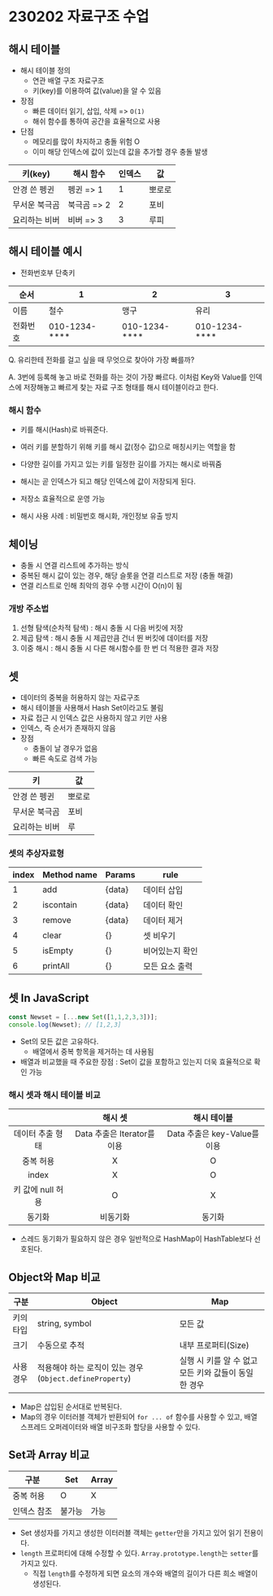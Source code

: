 # 230202 자료구조 수업

## 해시 테이블

* 해시 테이블 정의
  * 연관 배열 구조 자료구조
  * 키(key)를 이용하여 값(value)을 알 수 있음
* 장점
  * 빠른 데이터 읽기, 삽입, 삭제 => `O(1)`
  * 해쉬 함수를 통하여 공간을 효율적으로 사용
* 단점
  * 메모리를 많이 차지하고 충돌 위험 O
  * 이미 해당 인덱스에 값이 있는데 값을 추가할 경우 충돌 발생

| 키(key)       | 해시 함수   | 인덱스 | 값     |
| ------------- | ----------- | ------ | ------ |
| 안경 쓴 펭귄  | 펭귄 => 1   | 1      | 뽀로로 |
| 무서운 북극곰 | 북극곰 => 2 | 2      | 포비   |
| 요리하는 비버 | 비버 => 3   | 3      | 루피   |



## 해시 테이블 예시

* 전화번호부 단축키

| 순서     | 1             | 2             | 3             |
| -------- | ------------- | ------------- | ------------- |
| 이름     | 철수          | 맹구          | 유리          |
| 전화번호 | 010-1234-**** | 010-1234-**** | 010-1234-**** |

Q. 유리한테 전화를 걸고 싶을 때 무엇으로 찾아야 가장 빠를까?

A. 3번에 등록해 놓고 바로 전화를 하는 것이 가장 빠르다. 이처럼 Key와 Value를 인덱스에 저장해놓고 빠르게 찾는 자료 구조 형태를 해시 테이블이라고 한다.



### 해시 함수

* 키를 해시(Hash)로 바꿔준다.
* 여러 키를 분할하기 위해 키를 해시 값(정수 값)으로 매칭시키는 역할을 함
* 다양한 길이를 가지고 있는 키를 일정한 길이를 가지는 해시로 바꿔줌
* 해시는 곧 인덱스가 되고 해당 인덱스에 값이 저장되게 된다.
* 저장소 효율적으로 운영 가능

* 해시 사용 사례 : 비밀번호 해시화, 개인정보 유출 방지



## 체이닝

* 충돌 시 연결 리스트에 추가하는 방식
* 중복된 해시 값이 있는 경우, 해당 슬롯을 연결 리스트로 저장 (충돌 해결)
* 연결 리스트로 인해 최악의 경우 수행 시간이 O(n)이 됨



### 개방 주소법

1) 선형 탐색(순차적 탐색) : 해시 충돌 시 다음 버킷에 저장
2) 제곱 탐색 : 해시 충돌 시 제곱만큼 건너 뛴 버킷에 데이터를 저장
3) 이중 해시 : 해시 충돌 시 다른 해시함수를 한 번 더 적용한 결과 저장





## 셋

* 데이터의 중복을 허용하지 않는 자료구조
* 해시 테이블을 사용해서 Hash Set이라고도 불림
* 자료 접근 시 인덱스 값은 사용하지 않고 키만 사용
* 인덱스, 즉 순서가 존재하지 않음
* 장점
  * 충돌이 날 경우가 없음
  * 빠른 속도로 검색 가능

| 키            | 값     |
| ------------- | ------ |
| 안경 쓴 펭귄  | 뽀로로 |
| 무서운 북극곰 | 포비   |
| 요리하는 비버 | 루     |



### 셋의 추상자료형

| index | Method name | Params | rule            |
| ----- | ----------- | ------ | --------------- |
| 1     | add         | {data} | 데이터 삽입     |
| 2     | iscontain   | {data} | 데이터 확인     |
| 3     | remove      | {data} | 데이터 제거     |
| 4     | clear       | {}     | 셋 비우기       |
| 5     | isEmpty     | {}     | 비어있는지 확인 |
| 6     | printAll    | {}     | 모든 요소 출력  |



## 셋 In JavaScript

```javascript
const Newset = [...new Set([1,1,2,3,3])];
console.log(Newset); // [1,2,3]
```

* Set의 모든 값은 고유하다.
  * 배열에서 중복 항목을 제거하는 데 사용됨
* 배열과 비교했을 때 주요한 장점 : Set이 값을 포함하고 있는지 더욱 효율적으로 확인 가능



### 해시 셋과 해시 테이블 비교

|                   |           해시 셋           |         해시 테이블          |
| :---------------: | :-------------------------: | :--------------------------: |
| 데이터 추출 형태  | Data 추출은 Iterator를 이용 | Data 추출은 key-Value를 이용 |
|     중복 허용     |              X              |              O               |
|       index       |              X              |              O               |
| 키 값에 null 허용 |              O              |              X               |
|      동기화       |          비동기화           |            동기화            |

* 스레드 동기화가 필요하지 않은 경우 일반적으로 HashMap이 HashTable보다 선호된다.





## Object와 Map 비교

| 구분      | Object                                                   | Map                                                  |
| --------- | -------------------------------------------------------- | ---------------------------------------------------- |
| 키의 타입 | string, symbol                                           | 모든 값                                              |
| 크기      | 수동으로 추적                                            | 내부 프로퍼티(Size)                                  |
| 사용 경우 | 적용해야 하는 로직이 있는 경우 (`Object.defineProperty`) | 실행 시 키를 알 수 없고 모든 키와 값들이 동일한 경우 |

* Map은 삽입된 순서대로 반복된다.
* Map의 경우 이터러블 객체가 반환되어 `for ... of` 함수를 사용할 수 있고, 배열 스프레드 오퍼레이터와 배열 비구조화 할당을 사용할 수 있다.





## Set과 Array 비교

| 구분        | Set    | Array |
| ----------- | ------ | ----- |
| 중복 허용   | O      | X     |
| 인덱스 참조 | 불가능 | 가능  |

* Set 생성자를 가지고 생성한 이터러블 객체는 `getter`만을 가지고 있어 읽기 전용이다.
* `length` 프로퍼티에 대해 수정할 수 있다. `Array.prototype.length`는 `setter`를 가지고 있다.
  * 직접 `length`를 수정하게 되면 요소의 개수와 배열의 길이가 다른 희소 배열이 생성된다.
